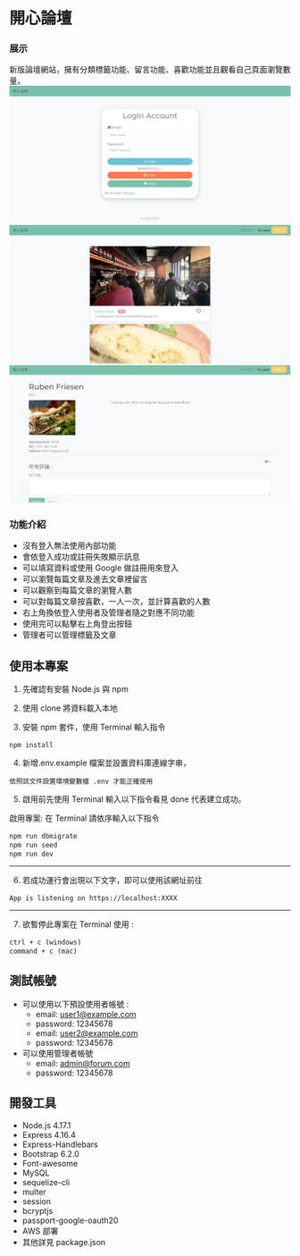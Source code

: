 # 開心論壇

### 展示

新版論壇網站，擁有分類標籤功能、留言功能、喜歡功能並且觀看自己頁面瀏覽數量。
![MyImage](https://github.com/kai3kai2/my-forum/blob/main/tempImage/%E7%95%AB%E9%9D%A21.png)
![MyImage](https://github.com/kai3kai2/my-forum/blob/main/tempImage/%E7%95%AB%E9%9D%A22.png)
![MyImage](https://github.com/kai3kai2/my-forum/blob/main/tempImage/%E7%95%AB%E9%9D%A23.png)

### 功能介紹

- 沒有登入無法使用內部功能
- 會依登入成功或註冊失敗顯示訊息
- 可以填寫資料或使用 Google 做註冊用來登入
- 可以瀏覽每篇文章及進去文章裡留言
- 可以觀察到每篇文章的瀏覽人數
- 可以對每篇文章按喜歡，一人一次，並計算喜歡的人數
- 右上角換依登入使用者及管理者隨之對應不同功能
- 使用完可以點擊右上角登出按鈕
- 管理者可以管理標籤及文章


## 使用本專案

1. 先確認有安裝 Node.js 與 npm


2. 使用 clone 將資料載入本地


3. 安裝 npm 套件，使用 Terminal 輸入指令

```
npm install
```

4. 新增.env.example 檔案並設置資料庫連線字串，

```
依照該文件設置環境變數檔 .env 才能正確使用
```

5. 啟用前先使用 Terminal 輸入以下指令看見 done 代表建立成功。

啟用專案: 在 Terminal 請依序輸入以下指令

```
npm run dbmigrate
npm run seed
npm run dev 
```

---

6. 若成功運行會出現以下文字，即可以使用該網址前往

```
App is listening on https://localhost:XXXX
```

---

7. 欲暫停此專案在 Terminal 使用 :

```
ctrl + c (windows)
command + c (mac)
```

## 測試帳號
* 可以使用以下預設使用者帳號 :
  * email: user1@example.com
  * password: 12345678
  * email: user2@example.com
  * password: 12345678
* 可以使用管理者帳號
  * email: admin@forum.com
  * password: 12345678

## 開發工具

- Node.js 4.17.1
- Express 4.16.4
- Express-Handlebars
- Bootstrap 6.2.0
- Font-awesome
- MySQL
- sequelize-cli
- multer
- session
- bcryptjs
- passport-google-oauth20
- AWS 部署
- 其他詳見 package.json
